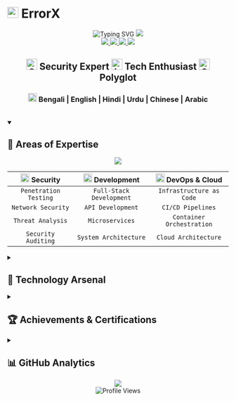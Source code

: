 # <img src="https://raw.githubusercontent.com/Tarikul-Islam-Anik/Animated-Fluent-Emojis/master/Emojis/Objects/Laptop.png" alt="Laptop" width="25" height="25" /> ErrorX

<div align="center">
  <img src="https://readme-typing-svg.herokuapp.com?font=Fira+Code&size=32&duration=2800&pause=2000&color=A9FEF7&center=true&vCenter=true&width=940&lines=Cyber+Security+Expert+%7C+Full-Stack+Developer+%7C+DevOps;Passionate+about+Security+and+Innovation;Building+Secure+and+Scalable+Solutions" alt="Typing SVG" />
  
  <img src="https://capsule-render.vercel.app/api?type=waving&color=gradient&height=100&section=header&animation=fadeIn&fontAlignY=35&desc=Security%20|%20Development%20|%20Innovation&descAlignY=50" />

</div>

<div align="center">
  <a href="https://errorx.me">
    <img src="https://custom-icon-badges.demolab.com/badge/-Portfolio%20Website-teal?style=for-the-badge&logoColor=white&logo=browser" />
  </a>
  <a href="mailto:info@errorx.me">
    <img src="https://custom-icon-badges.demolab.com/badge/-Email%20Me-red?style=for-the-badge&logo=mail&logoColor=white"/>
  </a>
  <a href="https://linkedin.com/in/fakeerrorx">
    <img src="https://custom-icon-badges.demolab.com/badge/-LinkedIn-0A66C2?style=for-the-badge&logo=linkedin&logoColor=white"/>
  </a>
  <a href="https://twitter.com/fakeerrorx">
    <img src="https://custom-icon-badges.demolab.com/badge/-Twitter-1DA1F2?style=for-the-badge&logo=twitter&logoColor=white"/>
  </a>
</div>

<div align="center">
  <h2>
    <img src="https://raw.githubusercontent.com/Tarikul-Islam-Anik/Animated-Fluent-Emojis/master/Emojis/Objects/Shield.png" alt="Shield" width="25" height="25" /> 
    Security Expert 
    <img src="https://raw.githubusercontent.com/Tarikul-Islam-Anik/Animated-Fluent-Emojis/master/Emojis/Objects/Laptop.png" alt="Laptop" width="25" height="25" /> 
    Tech Enthusiast 
    <img src="https://raw.githubusercontent.com/Tarikul-Islam-Anik/Animated-Fluent-Emojis/master/Emojis/Objects/Globe%20Showing%20Americas.png" alt="Globe" width="25" height="25" /> 
    Polyglot
  </h2>
  <h3>
    <img src="https://raw.githubusercontent.com/Tarikul-Islam-Anik/Animated-Fluent-Emojis/master/Emojis/Objects/Speech%20Balloon.png" alt="Languages" width="20" height="20" />
    Bengali | English | Hindi | Urdu | Chinese | Arabic
  </h3>
</div>

<br/>

<details open>
<summary><h2>🎯 Areas of Expertise</h2></summary>

<div align="center">
  <img src="https://skillicons.dev/icons?i=linux,bash,powershell,python,react,nodejs,aws,azure,gcp&perline=3" />
  
  |<img src="https://raw.githubusercontent.com/Tarikul-Islam-Anik/Animated-Fluent-Emojis/master/Emojis/Objects/Shield.png" alt="Shield" width="20" height="20" /> Security|<img src="https://raw.githubusercontent.com/Tarikul-Islam-Anik/Animated-Fluent-Emojis/master/Emojis/Objects/Laptop.png" alt="Dev" width="20" height="20" /> Development|<img src="https://raw.githubusercontent.com/Tarikul-Islam-Anik/Animated-Fluent-Emojis/master/Emojis/Objects/Cloud.png" alt="Cloud" width="20" height="20" /> DevOps & Cloud|
  |:---:|:---:|:---:|
  |`Penetration Testing`|`Full-Stack Development`|`Infrastructure as Code`|
  |`Network Security`|`API Development`|`CI/CD Pipelines`|
  |`Threat Analysis`|`Microservices`|`Container Orchestration`|
  |`Security Auditing`|`System Architecture`|`Cloud Architecture`|

</div>
</details>

<details>
<summary><h2>🚀 Technology Arsenal</h2></summary>

<h3 align="center">🔒 Security & Network Architecture</h3>

```mermaid
mindmap
  root((Security Operations))
    Offensive Security
      Penetration Testing
        Kali Linux
        Metasploit
        Burp Suite
      Vulnerability Assessment
        Nessus
        OpenVAS
    Defensive Security
      Network Security
        Wireshark
        Snort
        PfSense
      SIEM & Monitoring
        Splunk
        ELK Stack
        Nagios
    Compliance & Standards
      ISO 27001
      NIST
      GDPR
      PCI DSS
```

<h3 align="center">💻 Development & Infrastructure</h3>

<div align="center">

|<img src="https://raw.githubusercontent.com/Tarikul-Islam-Anik/Animated-Fluent-Emojis/master/Emojis/Objects/Window.png" alt="Frontend" width="20" height="20" /> Frontend|<img src="https://raw.githubusercontent.com/Tarikul-Islam-Anik/Animated-Fluent-Emojis/master/Emojis/Objects/Gear.png" alt="Backend" width="20" height="20" /> Backend|<img src="https://raw.githubusercontent.com/Tarikul-Islam-Anik/Animated-Fluent-Emojis/master/Emojis/Objects/Card%20File%20Box.png" alt="Database" width="20" height="20" /> Database|<img src="https://raw.githubusercontent.com/Tarikul-Islam-Anik/Animated-Fluent-Emojis/master/Emojis/Objects/Cloud.png" alt="DevOps" width="20" height="20" /> DevOps|
|:---:|:---:|:---:|:---:|
|![](https://skillicons.dev/icons?i=react,vue,angular,nextjs,typescript,tailwind)|![](https://skillicons.dev/icons?i=nodejs,python,java,go,rust,php)|![](https://skillicons.dev/icons?i=mongodb,postgresql,mysql,redis,elasticsearch)|![](https://skillicons.dev/icons?i=docker,kubernetes,jenkins,terraform,ansible)|

</div>
</details>

<details>
<summary><h2>🏆 Achievements & Certifications</h2></summary>

<div align="center">

<table>
<tr>
<td>

```typescript
// Professional Certifications
export const certifications = {
  security: [
    "Certified Ethical Hacker (CEH)",
    "CompTIA Security+",
    "CCNP Security"
  ],
  cloud: [
    "AWS Solutions Architect",
    "Azure Solutions Architect",
    "GCP Professional Cloud Architect"
  ]
};
```

</td>
<td>

```typescript
// Notable Achievements
export const achievements = {
  security: [
    "Bug Bounty Hall of Fame",
    "CTF Competition Champion",
    "Security Research Excellence"
  ],
  development: [
    "DevOps Innovation Award",
    "Open Source Contributor",
    "Tech Conference Speaker"
  ]
};
```

</td>
</tr>
</table>

</div>
</details>

<details>
<summary><h2>📊 GitHub Analytics</h2></summary>

<div align="center">
  <img src="https://github-readme-activity-graph.vercel.app/graph?username=fakeerrorx&custom_title=ErrorX's%20Contribution%20Graph&bg_color=0D1117&color=00FFB2&line=00FFB2&point=FFFFFF&area_color=00FFB2&title_color=FFFFFF&area=true" alt="ErrorX's Graph" width="100%">
  
  <p align="center">
    <img src="https://github-profile-trophy.vercel.app/?username=fakeerrorx&theme=onestar&no-frame=true&no-bg=true&row=1&column=7" width="100%" alt="Trophy" align="middle" /> <br/><br/>
  </p>

</div>
</details>

<div align="center">
  <img src="https://capsule-render.vercel.app/api?type=waving&color=gradient&customColorList=6,12,19&height=100&section=footer&animation=fadeIn" />
</div>

<div align="center">
  <img src="https://custom-icon-badges.demolab.com/badge/dynamic/json?logo=graph&logoColor=fff&color=teal&label=Profile+Views&query=value&url=https://api.github.com/repos/fakeerrorx/fakeerrorx/traffic/views" alt="Profile Views">
</div>

<!-- 
  Easter Egg: Congratulations on finding this! 
  "In the world of cybersecurity, paranoia is a virtue." - ErrorX
-->
